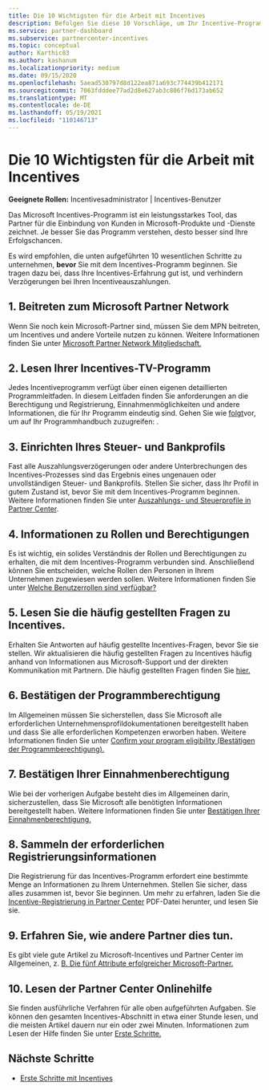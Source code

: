 ```yaml
---
title: Die 10 Wichtigsten für die Arbeit mit Incentives
description: Befolgen Sie diese 10 Vorschläge, um Ihr Incentive-Programm zu verbessern und früher Auszahlungen zu erhalten.
ms.service: partner-dashboard
ms.subservice: partnercenter-incentives
ms.topic: conceptual
author: Karthic83
ms.author: kashanum
ms.localizationpriority: medium
ms.date: 09/15/2020
ms.openlocfilehash: 5aead530797d8d122ea871a693c774439b412171
ms.sourcegitcommit: 7063fdddee77ad2d8e627ab3c806f76d173ab652
ms.translationtype: MT
ms.contentlocale: de-DE
ms.lasthandoff: 05/19/2021
ms.locfileid: "110146713"
---
```

# <a name="the-10-essentials-for-working-with-incentives"></a>Die 10 Wichtigsten für die Arbeit mit Incentives

**Geeignete Rollen:** Incentivesadministrator | Incentives-Benutzer

Das Microsoft Incentives-Programm ist ein leistungsstarkes Tool, das Partner für die Einbindung von Kunden in Microsoft-Produkte und -Dienste zeichnet. Je besser Sie das Programm verstehen, desto besser sind Ihre Erfolgschancen.

Es wird empfohlen, die unten aufgeführten 10 wesentlichen Schritte zu unternehmen, **bevor** Sie mit dem Incentives-Programm beginnen. Sie tragen dazu bei, dass Ihre Incentives-Erfahrung gut ist, und verhindern Verzögerungen bei Ihren Incentiveauszahlungen.

## <a name="1-join-the-microsoft-partner-network"></a>1. Beitreten zum Microsoft Partner Network

Wenn Sie noch kein Microsoft-Partner sind, müssen Sie dem MPN beitreten, um Incentives und andere Vorteile nutzen zu können. Weitere Informationen finden Sie unter [Microsoft Partner Network Mitgliedschaft.](https://partner.microsoft.com/membership)

## <a name="2-read-your-incentives-program-guide"></a>2. Lesen Ihrer Incentives-TV-Programm

Jedes Incentiveprogramm verfügt über einen eigenen detaillierten Programmleitfaden. In diesem Leitfaden finden Sie anforderungen an die Berechtigung und Registrierung, Einnahmenmöglichkeiten und andere Informationen, die für Ihr Programm eindeutig sind. Gehen Sie wie [folgt](incentives-determined-your-program-eligibility.md#determining-your-program-eligibility)vor, um auf Ihr Programmhandbuch zuzugreifen: .

## <a name="3-set-up-your-tax-and-banking-profile"></a>3. Einrichten Ihres Steuer- und Bankprofils

Fast alle Auszahlungsverzögerungen oder andere Unterbrechungen des Incentives-Prozesses sind das Ergebnis eines ungenauen oder unvollständigen Steuer- und Bankprofils. Stellen Sie sicher, dass Ihr Profil in gutem Zustand ist, bevor Sie mit dem Incentives-Programm beginnen. Weitere Informationen finden Sie unter [Auszahlungs- und Steuerprofile in Partner Center](incentives-create-and-manage-your-payout-and-tax-profiles.md).

## <a name="4-learn-about-roles-and-permissions"></a>4. Informationen zu Rollen und Berechtigungen

Es ist wichtig, ein solides Verständnis der Rollen und Berechtigungen zu erhalten, die mit dem Incentives-Programm verbunden sind. Anschließend können Sie entscheiden, welche Rollen den Personen in Ihrem Unternehmen zugewiesen werden sollen. Weitere Informationen finden Sie unter [Welche Benutzerrollen sind verfügbar?](incentives-faq.md#what-user-roles-are-available)

## <a name="5-review-the-incentives-faq"></a>5. Lesen Sie die häufig gestellten Fragen zu Incentives.

Erhalten Sie Antworten auf häufig gestellte Incentives-Fragen, bevor Sie sie stellen. Wir aktualisieren die häufig gestellten Fragen zu Incentives häufig anhand von Informationen aus Microsoft-Support und der direkten Kommunikation mit Partnern. Die häufig gestellten Fragen finden Sie [hier.](incentives-faq.md)

## <a name="6-confirm-your-program-eligibility"></a>6. Bestätigen der Programmberechtigung

Im Allgemeinen müssen Sie sicherstellen, dass Sie Microsoft alle erforderlichen Unternehmensprofildokumentationen bereitgestellt haben und dass Sie alle erforderlichen Kompetenzen erworben haben. Weitere Informationen finden Sie unter [Confirm your program eligibility (Bestätigen der Programmberechtigung).](incentives-determined-your-program-eligibility.md)

## <a name="7-confirm-your-earnings-eligibility"></a>7. Bestätigen Ihrer Einnahmenberechtigung

Wie bei der vorherigen Aufgabe besteht dies im Allgemeinen darin, sicherzustellen, dass Sie Microsoft alle benötigten Informationen bereitgestellt haben. Weitere Informationen finden Sie unter [Bestätigen Ihrer Einnahmenberechtigung.](incentives-confirm-your-earnings-eligibility.md)

## <a name="8-gather-the-necessary-enrollment-information"></a>8. Sammeln der erforderlichen Registrierungsinformationen

Die Registrierung für das Incentives-Programm erfordert eine bestimmte Menge an Informationen zu Ihrem Unternehmen. Stellen Sie sicher, dass alles zusammen ist, bevor Sie beginnen. Um mehr zu erfahren, laden Sie die [Incentive-Registrierung in Partner Center](https://assetsprod.microsoft.com/partner-center-incentives-enrollment.pdf) PDF-Datei herunter, und lesen Sie sie.

## <a name="9-learn-how-other-partners-do-it"></a>9. Erfahren Sie, wie andere Partner dies tun.

Es gibt viele gute Artikel zu Microsoft-Incentives und Partner Center im Allgemeinen, z. [B. Die fünf Attribute erfolgreicher Microsoft-Partner.](https://www.microsoft.com/en-us/us-partner-blog/2019/08/29/the-five-attributes-of-successful-microsoft-partners/)

## <a name="10-read-the-partner-center-online-help"></a>10. Lesen der Partner Center Onlinehilfe

Sie finden ausführliche Verfahren für alle oben aufgeführten Aufgaben. Sie können den gesamten Incentives-Abschnitt in etwa einer Stunde lesen, und die meisten Artikel dauern nur ein oder zwei Minuten. Informationen zum Lesen der Hilfe finden Sie unter [Erste Schritte.](incentives-get-started-intro.md)

## <a name="next-steps"></a>Nächste Schritte

- [Erste Schritte mit Incentives](incentives-get-started-intro.md)
